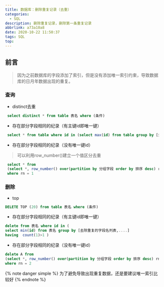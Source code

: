 ```yaml
---
title: 数据库：删除重复记录（去重）
categories:
  - SQL
description: 删除重复记录，删除第一条重复记录
abbrlink: a73a10a8
date: 2020-10-22 11:50:37
tags: SQL
top:
---
```


## 前言

> 因为之前数据库的字段添加了索引，但是没有添加唯一索引约束，导致数据库的日月年数据出现的重复。

### 查询

* distinct去重

```sql
 select distinct * from table 表名 where (条件)
```

* 存在部分字段相同的纪录（有主键id即唯一键）

```sql
 select * from table where id in (select max(id) from table group by [去除重复的字段名列表,....])
```

* 存在部分字段相同的纪录（没有唯一键id）

> 可以利用row_number()建立一个值区分去重

```sql
 select * from
 (select *, row_number() over(partition by 分组字段 order by 排序 desc) rn from 表名) A
 where rn = 1
```



### 删除

* top

```sql
DELETE TOP (20) from table 表名 where (条件)
```

* 存在部分字段相同的纪录（有主键id即唯一键）

```sql
delete from 表名 where id in (
select min(id) from 表名 group by [去除重复的字段名列表,....]
having  count(1)>1 )
```

* 存在部分字段相同的纪录（没有唯一键id）

```sql
delete A from
(select *, row_number() over(partition by 分组字段 order by 排序 desc) rn from 表名) A
where rn = 2
```

{% note danger simple %}
为了避免导致出现重复数据，还是要建议唯一索引比较好
{% endnote %}
